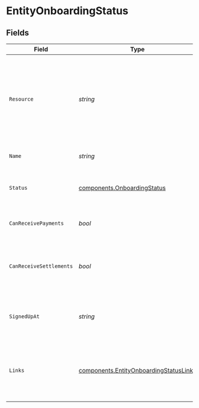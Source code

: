 # EntityOnboardingStatus


## Fields

| Field                                                                                                                            | Type                                                                                                                             | Required                                                                                                                         | Description                                                                                                                      | Example                                                                                                                          |
| -------------------------------------------------------------------------------------------------------------------------------- | -------------------------------------------------------------------------------------------------------------------------------- | -------------------------------------------------------------------------------------------------------------------------------- | -------------------------------------------------------------------------------------------------------------------------------- | -------------------------------------------------------------------------------------------------------------------------------- |
| `Resource`                                                                                                                       | *string*                                                                                                                         | :heavy_check_mark:                                                                                                               | Indicates the response contains an onboarding status object. Will always contain the string `onboarding` for this<br/>resource type. | onboarding                                                                                                                       |
| `Name`                                                                                                                           | *string*                                                                                                                         | :heavy_check_mark:                                                                                                               | The name of the organization.                                                                                                    | My webshop                                                                                                                       |
| `Status`                                                                                                                         | [components.OnboardingStatus](../../models/components/onboardingstatus.md)                                                       | :heavy_check_mark:                                                                                                               | The current status of the organization's onboarding process.                                                                     | completed                                                                                                                        |
| `CanReceivePayments`                                                                                                             | *bool*                                                                                                                           | :heavy_check_mark:                                                                                                               | Whether the organization can receive payments.                                                                                   | true                                                                                                                             |
| `CanReceiveSettlements`                                                                                                          | *bool*                                                                                                                           | :heavy_check_mark:                                                                                                               | Whether the organization can receive settlements to their external bank account.                                                 | true                                                                                                                             |
| `SignedUpAt`                                                                                                                     | *string*                                                                                                                         | :heavy_check_mark:                                                                                                               | The sign up date time of the organization in [ISO 8601](https://en.wikipedia.org/wiki/ISO_8601) format.                          | 2023-01-15T13:45:30Z                                                                                                             |
| `Links`                                                                                                                          | [components.EntityOnboardingStatusLinks](../../models/components/entityonboardingstatuslinks.md)                                 | :heavy_check_mark:                                                                                                               | An object with several relevant URLs. Every URL object will contain an `href` and a `type` field.                                |                                                                                                                                  |
